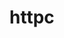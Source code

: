 # httpc

<!--

https://www.w3.org/Protocols/HTTP/1.0/spec.html
http://aimanhanna.com/concordia/comp445/index.htm
https://about.sourcegraph.com/go/gophercon-2018-implementing-a-network-protocol-in-go/

todo
- colored console output

 -->
